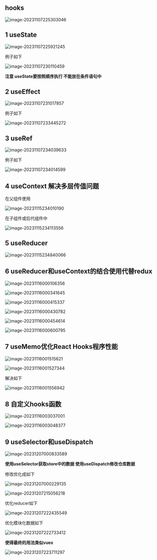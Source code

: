 ## hooks

![image-20231107225303046](.\images\image-20231107225303046.png)

## 1 useState

![image-20231107225921245](.\images\image-20231107225921245.png)

例子如下

![image-20231107230110459](.\images\image-20231107230110459.png)

**注意 useState要按照顺序执行 不能放在条件语句中**

##  2 useEffect

![image-20231107231017857](.\images\image-20231107231017857.png)

例子如下

![image-20231107233445272](.\images\image-20231107233445272.png)

##  3 useRef

![image-20231107234039633](.\images\image-20231107234039633.png)

例子如下

![image-20231107234014599](.\images\image-20231107234014599.png)

## 4 useContext 解决多层传值问题

在父组件使用

![image-20231115234010190](.\images\image-20231115234010190.png)

在子组件或后代组件中

![image-20231115234113556](.\images\image-20231115234113556.png)

## 5 useReducer

![image-20231115234840066](.\images\image-20231115234840066.png)

## 6 useReducer和useContext的结合使用代替redux

![image-20231116000106356](.\images\image-20231116000106356.png)



![image-20231116000341645](.\images\image-20231116000341645.png)

![image-20231116000415337](.\images\image-20231116000415337.png)

![image-20231116000430782](.\images\image-20231116000430782.png)

![image-20231116000454614](.\images\image-20231116000454614.png)

![image-20231116000600795](.\images\image-20231116000600795.png)

## 7 useMemo优化React Hooks程序性能

![image-20231116001515621](.\images\image-20231116001515621.png)

![image-20231116001527344](.\images\image-20231116001527344.png)

解决如下

![image-20231116001556942](.\images\image-20231116001556942.png)

##  8 自定义hooks函数

![image-20231116003037001](.\images\image-20231116003037001.png)

![image-20231116003048377](.\images\image-20231116003048377.png)

## 9 useSelector和useDispatch

![image-20231207000833589](.\images\image-20231207000833589.png)

**使用useSelector获取store中的数据 使用useDispatch修改仓库数据** 

修改优化成如下

![image-20231207000229135](.\images\image-20231207000229135.png)

![image-20231207215056218](.\images\image-20231207215056218.png)

优化reducer如下

![image-20231207222435549](.\images\image-20231207222435549.png)

优化模块化数据如下

![image-20231207222733412](.\images\image-20231207222733412.png)

**使得最终的用法类似vuex**

![image-20231207223711297](.\images\image-20231207223711297.png)
